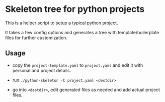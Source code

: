 # Skeleton tree for python projects

This is a helper script to setup a typical python project.

It takes a few config options and generates a tree with template/boilerplate
files for further customization.


Usage
-----

- copy the `project-template.yaml` to `project.yaml` and edit it with personal
  and project details.

- run `./python-skeleton -C project.yaml <destdir>`

- go into `<destdir>`, edit generated files as needed and add actual project
  files.
